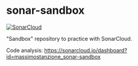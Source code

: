 # sonar-sandbox
[![SonarCloud](https://sonarcloud.io/images/project_badges/sonarcloud-white.svg)](https://sonarcloud.io/dashboard?id=massimostanzione_sonar-sandbox)

"Sandbox" repository to practice with SonarCloud.

Code analysis: https://sonarcloud.io/dashboard?id=massimostanzione_sonar-sandbox
